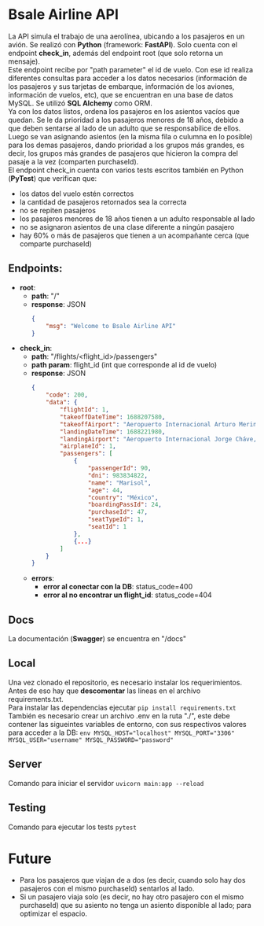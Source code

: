 # Bsale Airline API
La API simula el trabajo de una aerolínea, ubicando a los pasajeros en un avión. Se realizó con **Python** (framework: **FastAPI**). Solo cuenta con el endpoint **check_in**, además del endpoint root (que solo retorna un mensaje).  
Este endpoint recibe por "path parameter" el id de vuelo. Con ese id realiza diferentes consultas para acceder a los datos necesarios (información de los pasajeros y sus tarjetas de embarque, información de los aviones, información de vuelos, etc), que se encuentran en una base de datos MySQL. Se utilizó **SQL Alchemy** como ORM.  
Ya con los datos listos, ordena los pasajeros en los asientos vacíos que quedan. Se le da prioridad a los pasajeros menores de 18 años, debido a que deben sentarse al lado de un adulto que se responsabilice de ellos. Luego se van asignando asientos (en la misma fila o culumna en lo posible) para los demas pasajeros, dando prioridad a los grupos más grandes, es decir, los grupos más grandes de pasajeros que hicieron la compra del pasaje a la vez (comparten purchaseId).  
El endpoint check_in cuenta con varios tests escritos también en Python (**PyTest**) que verifican que:
- los datos del vuelo estén correctos
- la cantidad de pasajeros retornados sea la correcta
- no se repiten pasajeros
- los pasajeros menores de 18 años tienen a un adulto responsable al lado
- no se asignaron asientos de una clase diferente a ningún pasajero
- hay 60% o más de pasajeros que tienen a un acompañante cerca (que comparte purchaseId)  
## Endpoints:
- **root**:
    - **path**: "/"  
    - **response**: JSON
        ```json
        {
            "msg": "Welcome to Bsale Airline API"
        }
        ```
- **check_in**:  
    - **path**: "/flights/<flight_id>/passengers"
    - **path param**: flight_id (int que corresponde al id de vuelo)  
    - **response**: JSON  
        ```json
        {
            "code": 200,
            "data": {
                "flightId": 1,
                "takeoffDateTime": 1688207580,
                "takeoffAirport": "Aeropuerto Internacional Arturo Merino Benitez, Chile",
                "landingDateTime": 1688221980,
                "landingAirport": "Aeropuerto Internacional Jorge Cháve, Perú",
                "airplaneId": 1,
                "passengers": [
                    {
                        "passengerId": 90,
                        "dni": 983834822,
                        "name": "Marisol",
                        "age": 44,
                        "country": "México",
                        "boardingPassId": 24,
                        "purchaseId": 47,
                        "seatTypeId": 1,
                        "seatId": 1
                    },
                    {...}
                ]
            }
        }
        ```
    - **errors**:
        - **error al conectar con la DB**: status_code=400
        - **error al no encontrar un flight_id**: status_code=404
        <!-- - **si un pasajero menor de 18 años no tiene adultos responsables**: status_code=409
        - **si no se encuentra un asiento**: status_code=409 -->
## Docs
La documentación (**Swagger**) se encuentra en "/docs"
## Local
Una vez clonado el repositorio, es necesario instalar los requerimientos. Antes de eso hay que **descomentar** las líneas en el archivo requirements.txt.  
Para instalar las dependencias ejecutar ```pip install requirements.txt```  
También es necesario crear un archivo .env en la ruta "./", este debe contener las sigueintes variables de entorno, con sus respectivos valores para acceder a la DB:
    ```env
    MYSQL_HOST="localhost"
    MYSQL_PORT="3306"
    MYSQL_USER="username"
    MYSQL_PASSWORD="password"
    ```
## Server
Comando para iniciar el servidor ```uvicorn main:app --reload```  
## Testing
Comando para ejecutar los tests ```pytest```  
# Future
- Para los pasajeros que viajan de a dos (es decir, cuando solo hay dos pasajeros con el mismo purchaseId) sentarlos al lado.
- Si un pasajero viaja solo (es decir, no hay otro pasajero con el mismo purchaseId) que su asiento no tenga un asiento disponible al lado; para optimizar el espacio.